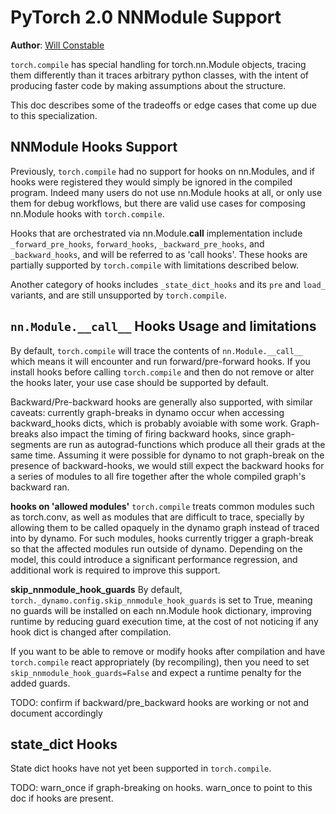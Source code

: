 # PyTorch 2.0 NNModule Support

**Author**: [Will Constable](https://github.com/wconstab)

`torch.compile` has special handling for torch.nn.Module objects, tracing them differently than it traces
arbitrary python classes, with the intent of producing faster code by making assumptions about the structure.

This doc describes some of the tradeoffs or edge cases that come up due to this specialization.

## NNModule Hooks Support

Previously, `torch.compile` had no support for hooks on nn.Modules, and if hooks were registered
they would simply be ignored in the compiled program. Indeed many users do not
use nn.Module hooks at all, or only use them for debug workflows, but there are valid use cases
for composing nn.Module hooks with `torch.compile`.

Hooks that are orchestrated via nn.Module.__call__ implementation include `_forward_pre_hooks`,
`forward_hooks`, `_backward_pre_hooks`, and `_backward_hooks`, and will be referred to as 'call hooks'.
These hooks are partially supported by `torch.compile` with limitations described below.

Another category of hooks includes `_state_dict_hooks` and its `pre` and `load_` variants, and are still
unsupported by `torch.compile`.

## `nn.Module.__call__` Hooks Usage and limitations

By default, `torch.compile` will trace the contents of `nn.Module.__call__` which means it will encounter
and run forward/pre-forward hooks.  If you install hooks before calling `torch.compile` and then do not remove
or alter the hooks later, your use case should be supported by default.

Backward/Pre-backward hooks are generally also supported, with similar caveats: currently graph-breaks in dynamo
occur when accessing backward_hooks dicts, which is probably avoiable with some work.  Graph-breaks also impact the
timing of firing backward hooks, since graph-segments are run as autograd-functions which produce all their grads at
the same time.  Assuming it were possible for dynamo to not graph-break on the presence of backward-hooks, we would
still expect the backward hooks for a series of modules to all fire together after the whole compiled graph's backward
ran.

**hooks on 'allowed modules'**
`torch.compile` treats common modules such as torch.conv, as well as modules that are difficult to trace, specially
by allowing them to be called opaquely in the dynamo graph instead of traced into by dynamo.  For such modules, hooks
currently trigger a graph-break so that the affected modules run outside of dynamo.  Depending on the model, this could
introduce a significant performance regression, and additional work is required to improve this support.

**skip_nnmodule_hook_guards**
By default, `torch._dynamo.config.skip_nnmodule_hook_guards` is set to True, meaning no guards will be installed
on each nn.Module hook dictionary, improving runtime by reducing guard execution time, at the cost of not noticing
if any hook dict is changed after compilation.

If you want to be able to remove or modify hooks after compilation and have `torch.compile` react appropriately
(by recompiling), then you need to set `skip_nnmodule_hook_guards=False` and expect a runtime penalty for the added
guards.

TODO: confirm if backward/pre_backward hooks are working or not and document accordingly

## state_dict Hooks

State dict hooks have not yet been supported in `torch.compile`.


TODO: warn_once if graph-breaking on hooks.  warn_once to point to this doc if hooks are present.
